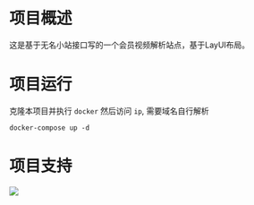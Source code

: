 # 项目概述

这是基于无名小站接口写的一个会员视频解析站点，基于LayUI布局。

# 项目运行

克隆本项目并执行 `docker` 然后访问 `ip`, 需要域名自行解析

```docker
docker-compose up -d
```

# 项目支持

![](https://xiaoxuan6.github.io/images/donate/alipayimg.jpg)

